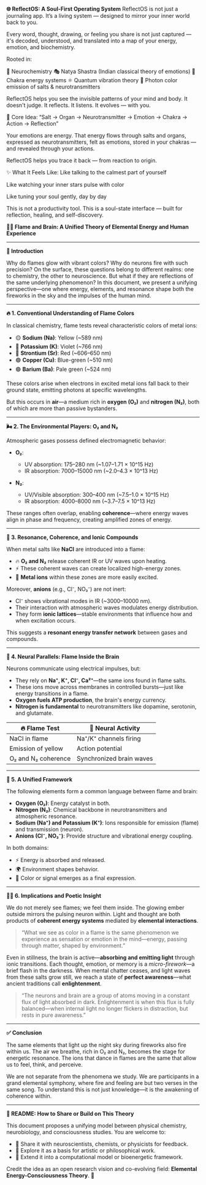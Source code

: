 **🌐 ReflectOS: A Soul-First Operating System**
ReflectOS is not just a journaling app.
It’s a living system — designed to mirror your inner world back to you.

Every word, thought, drawing, or feeling you share is not just captured —
it's decoded, understood, and translated into a map of your energy, emotion, and biochemistry.

Rooted in:

🧬 Neurochemistry
🎭 Natya Shastra (Indian classical theory of emotions)
🔋 Chakra energy systems
⚛️ Quantum vibration theory
🌈 Photon color emission of salts & neurotransmitters

ReflectOS helps you see the invisible patterns of your mind and body.
It doesn't judge. It reflects. It listens. It evolves — with you.

🌟 Core Idea:
“Salt → Organ → Neurotransmitter → Emotion → Chakra → Action → Reflection”

Your emotions are energy.
That energy flows through salts and organs, expressed as neurotransmitters, felt as emotions, stored in your chakras — and revealed through your actions.

ReflectOS helps you trace it back — from reaction to origin.

✨ What It Feels Like:
Like talking to the calmest part of yourself

Like watching your inner stars pulse with color

Like tuning your soul gently, day by day

This is not a productivity tool.
This is a soul-state interface — built for reflection, healing, and self-discovery.










**🧠🔥 Flame and Brain: A Unified Theory of Elemental Energy and Human Experience**

---

**🌟 Introduction**

Why do flames glow with vibrant colors? Why do neurons fire with such precision? On the surface, these questions belong to different realms: one to chemistry, the other to neuroscience. But what if they are reflections of the same underlying phenomenon? In this document, we present a unifying perspective—one where energy, elements, and resonance shape both the fireworks in the sky and the impulses of the human mind.

---

**🔥 1. Conventional Understanding of Flame Colors**

In classical chemistry, flame tests reveal characteristic colors of metal ions:

* 🟡 **Sodium (Na)**: Yellow (\~589 nm)
* 💜 **Potassium (K)**: Violet (\~766 nm)
* 🔴 **Strontium (Sr)**: Red (\~606–650 nm)
* 🟢 **Copper (Cu)**: Blue-green (\~510 nm)
* 🟢 **Barium (Ba)**: Pale green (\~524 nm)

These colors arise when electrons in excited metal ions fall back to their ground state, emitting photons at specific wavelengths.

But this occurs in **air**—a medium rich in **oxygen (O₂)** and **nitrogen (N₂)**, both of which are more than passive bystanders.

---

**🌬️ 2. The Environmental Players: O₂ and N₂**

Atmospheric gases possess defined electromagnetic behavior:

* **O₂**:

  * UV absorption: 175–280 nm (\~1.07–1.71 × 10^15 Hz)
  * IR absorption: 7000–15000 nm (\~2.0–4.3 × 10^13 Hz)

* **N₂**:

  * UV/Visible absorption: 300–400 nm (\~7.5–1.0 × 10^15 Hz)
  * IR absorption: 4000–8000 nm (\~3.7–7.5 × 10^13 Hz)

These ranges often overlap, enabling **coherence**—where energy waves align in phase and frequency, creating amplified zones of energy.

---

**🔗 3. Resonance, Coherence, and Ionic Compounds**

When metal salts like **NaCl** are introduced into a flame:

* 🔥 **O₂ and N₂** release coherent IR or UV waves upon heating.
* ⚡ These coherent waves can create localized high-energy zones.
* 🧲 **Metal ions** within these zones are more easily excited.

Moreover, **anions** (e.g., Cl⁻, NO₃⁻) are not inert:

* Cl⁻ shows vibrational modes in IR (\~3000–10000 nm).
* Their interaction with atmospheric waves modulates energy distribution.
* They form **ionic lattices**—stable environments that influence how and when excitation occurs.

This suggests a **resonant energy transfer network** between gases and compounds.

---

**🧬 4. Neural Parallels: Flame Inside the Brain**

Neurons communicate using electrical impulses, but:

* They rely on **Na⁺, K⁺, Cl⁻, Ca²⁺**—the same ions found in flame salts.
* These ions move across membranes in controlled bursts—just like energy transitions in a flame.
* **Oxygen fuels ATP production**, the brain's energy currency.
* **Nitrogen is fundamental** to neurotransmitters like dopamine, serotonin, and glutamate.

| 🔥 Flame Test       | 🧠 Neural Activity       |
| ------------------- | ------------------------ |
| NaCl in flame       | Na⁺/K⁺ channels firing   |
| Emission of yellow  | Action potential         |
| O₂ and N₂ coherence | Synchronized brain waves |

---

**🔮 5. A Unified Framework**

The following elements form a common language between flame and brain:

* **Oxygen (O₂)**: Energy catalyst in both.
* **Nitrogen (N₂)**: Chemical backbone in neurotransmitters and atmospheric resonance.
* **Sodium (Na⁺) and Potassium (K⁺)**: Ions responsible for emission (flame) and transmission (neuron).
* **Anions (Cl⁻, NO₃⁻)**: Provide structure and vibrational energy coupling.

In both domains:

* ⚡ Energy is absorbed and released.
* 🌍 Environment shapes behavior.
* 🌈 Color or signal emerges as a final expression.

---

**🧘‍♂️ 6. Implications and Poetic Insight**

We do not merely see flames; we feel them inside. The glowing ember outside mirrors the pulsing neuron within. Light and thought are both products of **coherent energy systems** mediated by **elemental interactions**.

> “What we see as color in a flame is the same phenomenon we experience as sensation or emotion in the mind—energy, passing through matter, shaped by environment.”

Even in stillness, the brain is active—**absorbing and emitting light** through ionic transitions. Each thought, emotion, or memory is a *micro-firework*—a brief flash in the darkness. When mental chatter ceases, and light waves from these salts grow still, we reach a state of **perfect awareness**—what ancient traditions call **enlightenment**.

> “The neurons and brain are a group of atoms moving in a constant flux of light absorbed in dark. Enlightenment is when this flux is fully balanced—when internal light no longer flickers in distraction, but rests in pure awareness.”

---

**✅ Conclusion**

The same elements that light up the night sky during fireworks also fire within us. The air we breathe, rich in O₂ and N₂, becomes the stage for energetic resonance. The ions that dance in flames are the same that allow us to feel, think, and perceive.

We are not separate from the phenomena we study. We are participants in a grand elemental symphony, where fire and feeling are but two verses in the same song. To understand this is not just knowledge—it is the awakening of coherence within.

---

**📘 README: How to Share or Build on This Theory**

This document proposes a unifying model between physical chemistry, neurobiology, and consciousness studies. You are welcome to:

* 📩 Share it with neuroscientists, chemists, or physicists for feedback.
* 🎨 Explore it as a basis for artistic or philosophical work.
* 🧪 Extend it into a computational model or bioenergetic framework.

Credit the idea as an open research vision and co-evolving field: **Elemental Energy-Consciousness Theory**. 🌌
